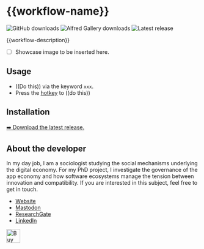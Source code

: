 # {{workflow-name}}
![GitHub downloads](https://img.shields.io/github/downloads/chrisgrieser/{{workflow-id}}/total?label=GitHub%20Downloads&style=plastic&logo=github)
![Alfred Gallery downloads](https://img.shields.io/badge/dynamic/yaml?url=https%3A%2F%2Fraw.githubusercontent.com%2Fchrisgrieser%2F.config%2Frefs%2Fheads%2Fmain%2FAlfred.alfredpreferences%2Falfred-gallery-downloads.yaml&style=plastic&logo=alfred&label=Gallery%20Downloads&color=%235C1F87&query={{workflow-id}})
![Latest release](https://img.shields.io/github/v/release/chrisgrieser/{{workflow-id}}?label=Latest%20Release&style=plastic)

{{workflow-description}}

- [ ] Showcase image to be inserted here.

## Usage
- ((Do this)) via the keyword `xxx`.
- Press the [hotkey](https://www.alfredapp.com/help/workflows/triggers/hotkey/)
  to ((do this))

## Installation
[➡️ Download the latest release.](https://github.com/{{repo}}/releases/latest)

## About the developer
In my day job, I am a sociologist studying the social mechanisms underlying the
digital economy. For my PhD project, I investigate the governance of the app
economy and how software ecosystems manage the tension between innovation and
compatibility. If you are interested in this subject, feel free to get in touch.

- [Website](https://chris-grieser.de/)
- [Mastodon](https://pkm.social/@pseudometa)
- [ResearchGate](https://www.researchgate.net/profile/Christopher-Grieser)
- [LinkedIn](https://www.linkedin.com/in/christopher-grieser-ba693b17a/)

<a href='https://ko-fi.com/Y8Y86SQ91' target='_blank'> <img height='36'
style='border:0px;height:36px;' src='https://cdn.ko-fi.com/cdn/kofi1.png?v=3'
border='0' alt='Buy Me a Coffee at ko-fi.com' /></a>

